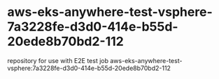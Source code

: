 # aws-eks-anywhere-test-vsphere-7a3228fe-d3d0-414e-b55d-20ede8b70bd2-112
repository for use with E2E test job aws-eks-anywhere-test-vsphere:7a3228fe-d3d0-414e-b55d-20ede8b70bd2-112
